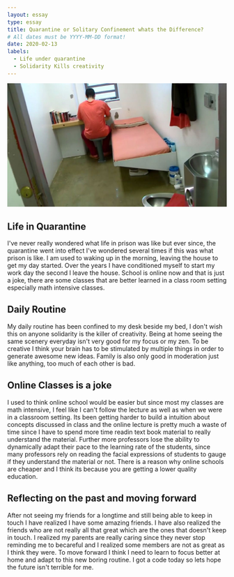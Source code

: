 ```yaml
---
layout: essay
type: essay
title: Quarantine or Solitary Confinement whats the Difference?
# All dates must be YYYY-MM-DD format!
date: 2020-02-13
labels:
  - Life under quarantine
  - Solidarity Kills creativity
---
```

<img class="ui large centered image" src="../images/jail-solitary.jpg">

## Life in Quarantine 

I've never really wondered what life in prison was like but ever since, the quarantine went into effect I've wondered several times if this was what prison is like. I am used to waking up in the morning, leaving the house to get my day started. Over the years I have conditioned myself to start my work day the second I leave the house. School is online now and that is just a joke, there are some classes that are better learned in a class room setting especially math intensive classes.  

## Daily Routine

My daily routine has been confined to my desk beside my bed, I don't wish this on anyone solidarity is the killer of creativity. Being at home seeing the same scenery everyday isn't very good for my focus or my zen. To be creative I think your brain has to be stimulated by multiple things in order to generate awesome new ideas. Family is also only good in moderation just like anything, too much of each other is bad.  

## Online Classes is a joke
I used to think online school would be easier but since most my classes are math intensive, I feel like I can't follow the lecture as well as when we were in a classroom setting. Its been getting harder to build a intuition about concepts discussed in class and the online lecture is pretty much a waste of time since I have to spend more time readin text book material to really understand the material. Further more professors lose the ability to dynamically adapt their pace to the learning rate of the students, since many professors rely on reading the facial expressions of students to gauge if they understand the material or not. There is a reason why online schools are cheaper and I think its because you are getting a lower quality education. 

## Reflecting on the past and moving forward

After not seeing my friends for a longtime and still being able to keep in touch I have realized I have some amazing friends. I have also realized the friends who are not really all that great which are the ones that doesn't keep in touch. I realized my parents are really caring since they never stop reminding me to becareful and I realized some members are not as great as I think they were. To move forward I think I need to learn to focus better at home and adapt to this new boring routine. I got a code today so lets hope the future isn't terrible for me.